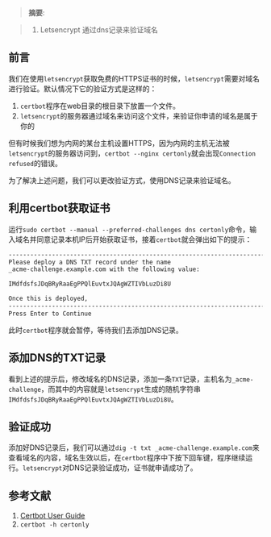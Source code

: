 
> __摘要__:

> 1. Letsencrypt 通过dns记录来验证域名

<!--more-->

## 前言

我们在使用`letsencrypt`获取免费的HTTPS证书的时候，`letsencrypt`需要对域名进行验证。默认情况下它的验证方式是这样的：

1. `certbot`程序在web目录的根目录下放置一个文件。
2. `letsencrypt`的服务器通过域名来访问这个文件，来验证你申请的域名是属于你的

但有时候我们想为内网的某台主机设置HTTPS，因为内网的主机无法被`letsencrypt`的服务器访问到，`certbot --nginx certonly`就会出现`Connection refused`的错误。

为了解决上述问题，我们可以更改验证方式，使用DNS记录来验证域名。

## 利用certbot获取证书

运行`sudo certbot --manual --preferred-challenges dns certonly`命令，输入域名并同意记录本机IP后开始获取证书，接着`certbot`就会弹出如下的提示：

```sh
-------------------------------------------------------------------------------
Please deploy a DNS TXT record under the name
_acme-challenge.example.com with the following value:

IMdfdsfsJDqBRyRaaEgPPQlEuvtxJQAgWZTIVbLuzDi8U

Once this is deployed,
-------------------------------------------------------------------------------
Press Enter to Continue
```

此时`certbot`程序就会暂停，等待我们去添加DNS记录。

## 添加DNS的TXT记录

看到上述的提示后，修改域名的DNS记录，添加一条`TXT`记录，主机名为`_acme-challenge`，而其中的内容就是`letsencrypt`生成的随机字符串`IMdfdsfsJDqBRyRaaEgPPQlEuvtxJQAgWZTIVbLuzDi8U`。

## 验证成功

添加好DNS记录后，我们可以通过`dig -t txt _acme-challenge.example.com`来查看域名的内容，域名生效以后，在`certbot`程序中下按下回车键，程序继续运行。`letsencrypt`对DNS记录验证成功，证书就申请成功了。

## 参考文献

1. [Certbot User Guide](https://certbot.eff.org/docs/using.html#manual)
2. `certbot -h certonly`
